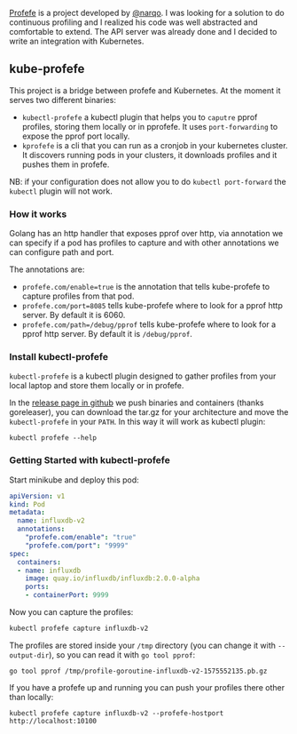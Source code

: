 [Profefe](https://github.com/profefe/profefe) is a project developed by
[@narqo](https://github.com/narqo). I was looking for a solution to do
continuous profiling and I realized his code was well abstracted and comfortable
to extend. The API server was already done and I decided to write an integration
with Kubernetes.

## kube-profefe

This project is a bridge between profefe and Kubernetes. At the moment it serves
two different binaries:

* `kubectl-profefe` a kubectl plugin that helps you to `caputre` pprof profiles,
  storing them locally or in pprofefe. It uses `port-forwarding` to expose the
  pprof port locally.
* `kprofefe` is a cli that you can run as a cronjob in your kubernetes cluster.
  It discovers running pods in your clusters, it downloads profiles and it
  pushes them in profefe.

NB: if your configuration does not allow you to do `kubectl port-forward` the
`kubectl` plugin will not work.

### How it works

Golang has an http handler that exposes pprof over http, via annotation we can
specify if a pod has profiles to capture and with other annotations we can
configure path and port.

The annotations are:

* `profefe.com/enable=true` is the annotation that tells kube-profefe to capture
  profiles from that pod.
* `profefe.com/port=8085` tells kube-profefe where to look for a pprof http
  server. By default it is 6060.
* `profefe.com/path=/debug/pprof` tells kube-profefe where to look for a pprof http
  server. By default it is `/debug/pprof`.

### Install kubectl-profefe

`kubectl-profefe` is a kubectl plugin designed to gather profiles from your
local laptop and store them locally or in profefe.

In the [release page in
github](https://github.com/gianarb/kube-profefe/releases) we push binaries and
containers (thanks goreleaser), you can download the tar.gz for your
architecture and move the `kubectl-profefe` in your `PATH`. In this way it will
work as kubectl plugin:

```
kubectl profefe --help
```

### Getting Started with kubectl-profefe

Start minikube and deploy this pod:

```yaml
apiVersion: v1
kind: Pod
metadata:
  name: influxdb-v2
  annotations:
    "profefe.com/enable": "true"
    "profefe.com/port": "9999"
spec:
  containers:
  - name: influxdb
    image: quay.io/influxdb/influxdb:2.0.0-alpha
    ports:
    - containerPort: 9999
```

Now you can capture the profiles:

```bash
kubectl profefe capture influxdb-v2
```

The profiles are stored inside your `/tmp` directory (you can change it with
`--output-dir`), so you can read it with `go tool pprof`:

```
go tool pprof /tmp/profile-goroutine-influxdb-v2-1575552135.pb.gz
```

If you have a profefe up and running you can push your profiles there other than
locally:

```
kubectl profefe capture influxdb-v2 --profefe-hostport http://localhost:10100
```
